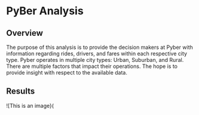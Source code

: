 # PyBer Analysis
## Overview
The purpose of this analysis is to provide the decision makers at Pyber with information regarding rides, drivers, and fares within each respective city type. Pyber operates in multiple city types: Urban, Suburban, and Rural. There are multiple factors that impact their operations. The hope is to provide insight with respect to the available data.

## Results
![This is an image}(
